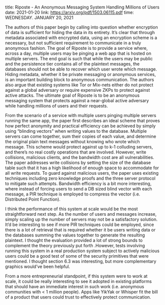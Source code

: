 title: Riposte - An Anonymous Messaging System Handling Millions of Users
date: 2021-01-20
link: https://arxiv.org/pdf/1503.06115.pdf
time: WEDNESDAY. JANUARY 20, 2021

The authors of this paper begin by calling into question whether encryption of data is sufficient for hiding the data in its entirety. It’s clear that through metadata associated with encrypted data, using an encryption scheme is a necessary, but not sufficient requirement to communicate in a truly anonymous fashion. The goal of Riposte is to provide a service where, across a day, multiple users may be pinging a web app that is hosted on multiple servers. The end goal is such that while the users may be public and the persistence tier contains all of the plaintext messages, the databases should not be able to recover which user wrote which message. Hiding metadata, whether it be private messaging or anonymous services, is an important building block to anonymous communication. The authors also argue that existing systems like Tor or Mix-nets either do not protect against a global adversary or require expensive ZKPs to protect against active attacks. The ultimate goal of Riposte is to be an anonymous messaging system that protects against a near-global active adversary while handling millions of users and their requests.

From the scenario of a service with multiple users pinging multiple servers running the same app, the paper first describes an ideal scheme that proves how perfect anonymity and practical efficiency can be achieved by simply using “blinding vectors” when writing values to the database. Multiple servers can come together, sum their copies of each value, and determine the original plain text messages without knowing who wrote which message. This scheme would protect against up to k-1 colluding servers, and there’s no real costly operations that are involved. However, write collisions, malicious clients, and the bandwidth cost are all vulnerabilities. The paper addresses write collisions by setting the size of the database table such that it has a high likelihood of enough space to accommodate for all write requests. To guard against malicious users, the paper uses existing techniques including zero knowledge proofs and the three server protocol to mitigate such attempts. Bandwidth efficiency is a bit more interesting, where instead of forcing users to send a DB sized blind vector with each message, a PIR technique is employed to compress the vector (i.e. Distributed Point Function).

I think the performance of this system at scale would be the most straightforward next step. As the number of users and messages increase, simply scaling up the number of servers may not be a satisfactory solution. It’d be interesting to see if more PIR techniques could be employed, since there is a lot of retrieval that is required whether it be users writing data or the databases summing the values together to generate the resulting plaintext. I thought the evaluation provided a lot of strong bounds to complement the theory previously put forth .However, tests involving running this system in a real production system subject to actively malicious users could be a good test of some of the security primitives that were mentioned. I thought section 6.3 was interesting, but more complementary graphics would’ve been helpful.

From a more entrepreneurial standpoint, if this system were to work at scale, it could be really interesting to see it adopted in existing platforms that should have an immediate interest in such work (i.e. anonymous communities with < 1 million people). Apps like YikYak or Whisper fit the bill of a product that users could trust to effectively protect communication.
